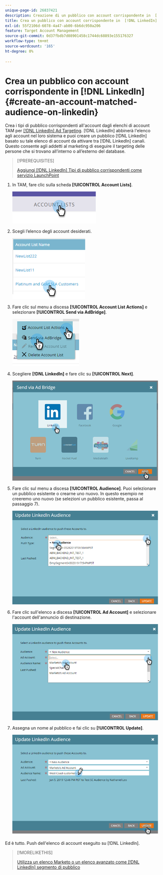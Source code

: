 ```yaml
---
unique-page-id: 26837421
description: Creazione di un pubblico con account corrispondente in  [!DNL LinkedIn] - Documentazione di Marketo - Documentazione del prodotto
title: Crea un pubblico con account corrispondente in  [!DNL LinkedIn]
exl-id: 55f2106d-6078-4a47-ab00-6b6dc950a206
feature: Target Account Management
source-git-commit: 0d37fbdb7d08901458c1744dc68893e155176327
workflow-type: tm+mt
source-wordcount: '165'
ht-degree: 0%

---
```


# Crea un pubblico con account corrispondente in [!DNL LinkedIn] {#create-an-account-matched-audience-on-linkedin}

Crea i tipi di pubblico corrispondenti all&#39;account dagli elenchi di account TAM per [[!DNL LinkedIn] Ad Targeting](https://business.linkedin.com/marketing-solutions/ad-targeting/account-targeting). [!DNL LinkedIn] abbinerà l&#39;elenco agli account nel loro sistema e puoi creare un pubblico [!DNL LinkedIn] basato su tale elenco di account da attivare tra [!DNL LinkedIn] canali. Questo consente agli addetti al marketing di eseguire il targeting delle persone che si trovano all’interno o all’esterno del database.

>[!PREREQUISITES]
>
>[Aggiungi [!DNL LinkedIn] Tipi di pubblico corrispondenti come servizio LaunchPoint](/help/marketo/product-docs/demand-generation/ad-network-integrations/add-linkedin-matched-audiences-as-a-launchpoint-service.md)

1. In TAM, fare clic sulla scheda **[!UICONTROL Account Lists]**.

   ![](assets/create-a-matched-audience-on-linkedin-1.png)

1. Scegli l’elenco degli account desiderati.

   ![](assets/create-a-matched-audience-on-linkedin-2.png)

1. Fare clic sul menu a discesa **[!UICONTROL Account List Actions]** e selezionare **[!UICONTROL Send via AdBridge]**.

   ![](assets/create-a-matched-audience-on-linkedin-3.png)

1. Scegliere **[!DNL LinkedIn]** e fare clic su **[!UICONTROL Next]**.

   ![](assets/create-a-matched-audience-on-linkedin-4.png)

1. Fare clic sul menu a discesa **[!UICONTROL Audience]**. Puoi selezionare un pubblico esistente o crearne uno nuovo. In questo esempio ne creeremo uno nuovo (se selezioni un pubblico esistente, passa al passaggio 7).

   ![](assets/create-a-matched-audience-on-linkedin-5.png)

1. Fare clic sull&#39;elenco a discesa **[!UICONTROL Ad Account]** e selezionare l&#39;account dell&#39;annuncio di destinazione.

   ![](assets/create-a-matched-audience-on-linkedin-6.png)

1. Assegna un nome al pubblico e fai clic su **[!UICONTROL Update]**.

   ![](assets/create-a-matched-audience-on-linkedin-7.png)

Ed è tutto. Push dell&#39;elenco di account eseguito su [!DNL LinkedIn].

>[!MORELIKETHIS]
>
>[Utilizza un elenco Marketo o un elenco avanzato come  [!DNL LinkedIn] segmento di pubblico](/help/marketo/product-docs/demand-generation/social/social-functions/use-a-marketo-list-or-smart-list-as-a-linkedin-audience-segment.md)
